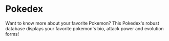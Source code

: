 # Pokedex


Want to know more about your favorite Pokemon? This Pokedex's robust database displays your favorite pokemon's bio, attack power and evolution forms!

